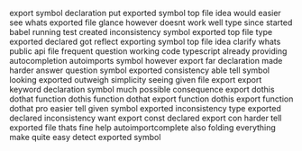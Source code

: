 export symbol declaration put exported symbol top file idea would easier see whats exported file glance however doesnt work well type since started babel running test created inconsistency symbol exported top file type exported declared got reflect exporting symbol top file idea clarify whats public api file frequent question working code typescript already providing autocompletion autoimports symbol however export far declaration made harder answer question symbol exported consistency able tell symbol looking exported outweigh simplicity seeing given file export export keyword declaration symbol much possible consequence export dothis dothat function dothis function dothat export function dothis export function dothat pro easier tell given symbol exported inconsistency type exported declared inconsistency want export const declared export con harder tell exported file thats fine help autoimportcomplete also folding everything make quite easy detect exported symbol